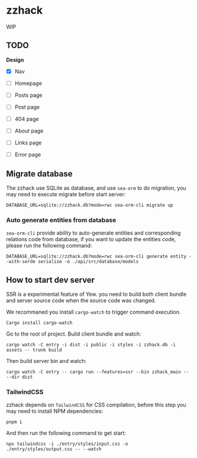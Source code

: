 # zzhack
WIP

## TODO
**Design**
- [x] Nav
- [ ] Homepage
- [ ] Posts page
- [ ] Post page
- [ ] 404 page
- [ ] About page
- [ ] Links page
- [ ] Error page


## Migrate database
The zzhack use SQLite as database, and use `sea-orm` to do migration, you may need to execute migrate before start server:
```shell
DATABASE_URL=sqlite://zzhack.db?mode=rwc sea-orm-cli migrate up
```

### Auto generate entities from database
`sea-orm-cli` provide ability to auto-generate entities and corresponding relations code from database, if you want to update the entities code, please run the following command:

```shell
DATABASE_URL=sqlite://zzhack.db?mode=rwc sea-orm-cli generate entity --with-serde serialize -o ./api/src/database/models
```


## How to start dev server
SSR is a experimental feature of Yew. you need to build both client bundle and server source code when the source code was changed.

We recommaned you install `cargo-watch` to trigger command execution. 
```shell
Cargo install cargo-watch
```

Go to the root of project. Build client bundle and watch:
```shell
cargo watch -C entry -i dist -i public -i styles -i zzhack.db -i assets -- trunk build
```

Then build server bin and watch:
```shell
cargo watch -C entry -- cargo run --features=ssr --bin zzhack_main -- --dir dist
```


### TailwindCSS
zzhack depends on `TailwindCSS` for CSS compilation, before this step you may need to install NPM dependencies:
```shell
pnpm i
```

And then run the following command to get start:
```shell
npx tailwindcss -i ./entry/styles/input.css -o ./entry/styles/output.css -- --watch
```

